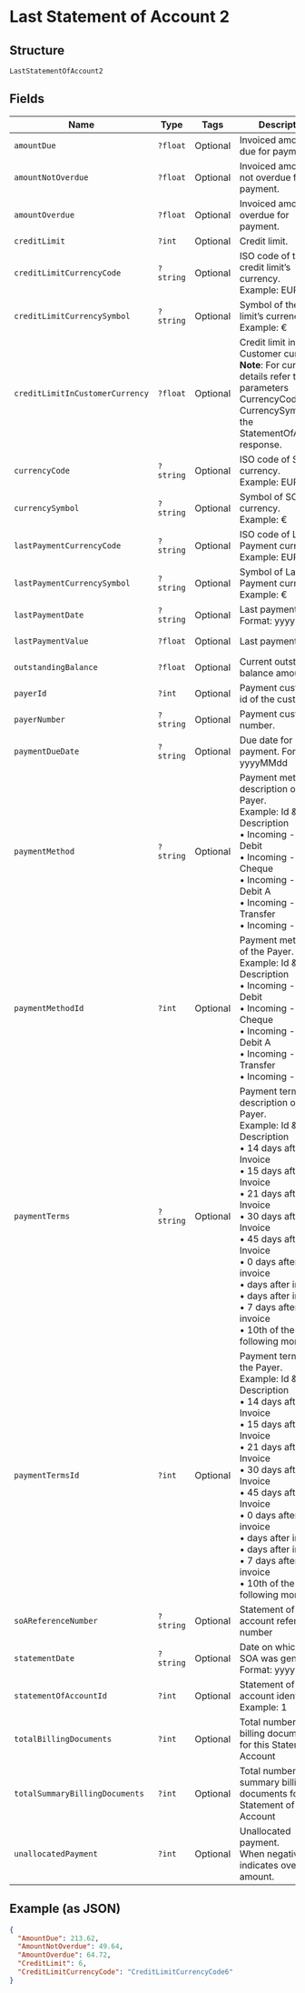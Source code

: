 
# Last Statement of Account 2

## Structure

`LastStatementOfAccount2`

## Fields

| Name | Type | Tags | Description | Getter | Setter |
|  --- | --- | --- | --- | --- | --- |
| `amountDue` | `?float` | Optional | Invoiced amount and due for payment. | getAmountDue(): ?float | setAmountDue(?float amountDue): void |
| `amountNotOverdue` | `?float` | Optional | Invoiced amount and not overdue for payment. | getAmountNotOverdue(): ?float | setAmountNotOverdue(?float amountNotOverdue): void |
| `amountOverdue` | `?float` | Optional | Invoiced amount and overdue for payment. | getAmountOverdue(): ?float | setAmountOverdue(?float amountOverdue): void |
| `creditLimit` | `?int` | Optional | Credit limit. | getCreditLimit(): ?int | setCreditLimit(?int creditLimit): void |
| `creditLimitCurrencyCode` | `?string` | Optional | ISO code of the credit limit’s currency.<br>Example: EUR | getCreditLimitCurrencyCode(): ?string | setCreditLimitCurrencyCode(?string creditLimitCurrencyCode): void |
| `creditLimitCurrencySymbol` | `?string` | Optional | Symbol of the credit limit’s currency.<br>Example: € | getCreditLimitCurrencySymbol(): ?string | setCreditLimitCurrencySymbol(?string creditLimitCurrencySymbol): void |
| `creditLimitInCustomerCurrency` | `?float` | Optional | Credit limit in Customer currency.<br>**Note**: For currency details refer the parameters CurrencyCode & CurrencySymbol in the StatementOfAccount response. | getCreditLimitInCustomerCurrency(): ?float | setCreditLimitInCustomerCurrency(?float creditLimitInCustomerCurrency): void |
| `currencyCode` | `?string` | Optional | ISO code of SOA currency.<br>Example: EUR | getCurrencyCode(): ?string | setCurrencyCode(?string currencyCode): void |
| `currencySymbol` | `?string` | Optional | Symbol of SOA currency.<br>Example: € | getCurrencySymbol(): ?string | setCurrencySymbol(?string currencySymbol): void |
| `lastPaymentCurrencyCode` | `?string` | Optional | ISO code of Last Payment currency.<br>Example: EUR | getLastPaymentCurrencyCode(): ?string | setLastPaymentCurrencyCode(?string lastPaymentCurrencyCode): void |
| `lastPaymentCurrencySymbol` | `?string` | Optional | Symbol of Last Payment currency.<br>Example: € | getLastPaymentCurrencySymbol(): ?string | setLastPaymentCurrencySymbol(?string lastPaymentCurrencySymbol): void |
| `lastPaymentDate` | `?string` | Optional | Last payment date. Format: yyyyMMdd | getLastPaymentDate(): ?string | setLastPaymentDate(?string lastPaymentDate): void |
| `lastPaymentValue` | `?float` | Optional | Last payment value. | getLastPaymentValue(): ?float | setLastPaymentValue(?float lastPaymentValue): void |
| `outstandingBalance` | `?float` | Optional | Current outstanding balance amount. | getOutstandingBalance(): ?float | setOutstandingBalance(?float outstandingBalance): void |
| `payerId` | `?int` | Optional | Payment customer id of the customer. | getPayerId(): ?int | setPayerId(?int payerId): void |
| `payerNumber` | `?string` | Optional | Payment customer number. | getPayerNumber(): ?string | setPayerNumber(?string payerNumber): void |
| `paymentDueDate` | `?string` | Optional | Due date for payment. Format: yyyyMMdd | getPaymentDueDate(): ?string | setPaymentDueDate(?string paymentDueDate): void |
| `paymentMethod` | `?string` | Optional | Payment method description of the Payer.<br>Example: Id & Description<br>•    Incoming - Direct Debit<br>•    Incoming - Cheque<br>•    Incoming - Direct Debit A<br>•    Incoming - Bank Transfer<br>•    Incoming - Cash | getPaymentMethod(): ?string | setPaymentMethod(?string paymentMethod): void |
| `paymentMethodId` | `?int` | Optional | Payment method Id of the Payer.<br>Example: Id & Description<br>•    Incoming - Direct Debit<br>•    Incoming - Cheque<br>•    Incoming - Direct Debit A<br>•    Incoming - Bank Transfer<br>•    Incoming - Cash | getPaymentMethodId(): ?int | setPaymentMethodId(?int paymentMethodId): void |
| `paymentTerms` | `?string` | Optional | Payment terms description of the Payer.<br>Example: Id & Description<br>•    14 days after Invoice<br>•    15 days after Invoice<br>•    21 days after Invoice<br>•    30 days after Invoice<br>•    45 days after Invoice<br>•    0 days after invoice<br>•    days after invoice<br>•    days after invoice<br>•    7 days after invoice<br>•    10th of the following month | getPaymentTerms(): ?string | setPaymentTerms(?string paymentTerms): void |
| `paymentTermsId` | `?int` | Optional | Payment terms Id of the Payer.<br>Example: Id & Description<br>•    14 days after Invoice<br>•    15 days after Invoice<br>•    21 days after Invoice<br>•    30 days after Invoice<br>•    45 days after Invoice<br>•    0 days after invoice<br>•    days after invoice<br>•    days after invoice<br>•    7 days after invoice<br>•    10th of the following month | getPaymentTermsId(): ?int | setPaymentTermsId(?int paymentTermsId): void |
| `soAReferenceNumber` | `?string` | Optional | Statement of account reference number | getSoAReferenceNumber(): ?string | setSoAReferenceNumber(?string soAReferenceNumber): void |
| `statementDate` | `?string` | Optional | Date on which the SOA was generated.<br>Format: yyyyMMdd | getStatementDate(): ?string | setStatementDate(?string statementDate): void |
| `statementOfAccountId` | `?int` | Optional | Statement of account identifier,<br>Example: 1 | getStatementOfAccountId(): ?int | setStatementOfAccountId(?int statementOfAccountId): void |
| `totalBillingDocuments` | `?int` | Optional | Total number of billing documents for this Statement of Account | getTotalBillingDocuments(): ?int | setTotalBillingDocuments(?int totalBillingDocuments): void |
| `totalSummaryBillingDocuments` | `?int` | Optional | Total number of summary billing documents for this Statement of Account | getTotalSummaryBillingDocuments(): ?int | setTotalSummaryBillingDocuments(?int totalSummaryBillingDocuments): void |
| `unallocatedPayment` | `?int` | Optional | Unallocated payment.<br>When negative, indicates overdue amount. | getUnallocatedPayment(): ?int | setUnallocatedPayment(?int unallocatedPayment): void |

## Example (as JSON)

```json
{
  "AmountDue": 213.62,
  "AmountNotOverdue": 49.64,
  "AmountOverdue": 64.72,
  "CreditLimit": 6,
  "CreditLimitCurrencyCode": "CreditLimitCurrencyCode6"
}
```


